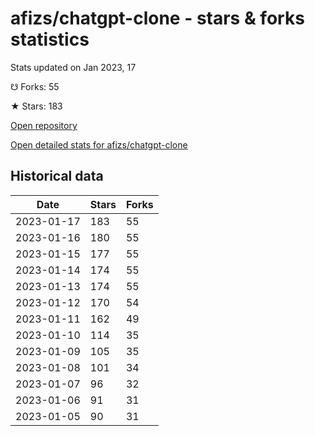 # afizs/chatgpt-clone - stars & forks statistics

Stats updated on Jan 2023, 17

☋ Forks: 55

★ Stars: 183

[Open repository](https://github.com/afizs/chatgpt-clone)

[Open detailed stats for afizs/chatgpt-clone](https://reviewgithub.com/rep/afizs/chatgpt-clone)

## Historical data
| Date | Stars | Forks |
|------|-------|-------|
| 2023-01-17 | 183 | 55 | 
| 2023-01-16 | 180 | 55 | 
| 2023-01-15 | 177 | 55 | 
| 2023-01-14 | 174 | 55 | 
| 2023-01-13 | 174 | 55 | 
| 2023-01-12 | 170 | 54 | 
| 2023-01-11 | 162 | 49 | 
| 2023-01-10 | 114 | 35 | 
| 2023-01-09 | 105 | 35 | 
| 2023-01-08 | 101 | 34 | 
| 2023-01-07 | 96 | 32 | 
| 2023-01-06 | 91 | 31 | 
| 2023-01-05 | 90 | 31 | 

